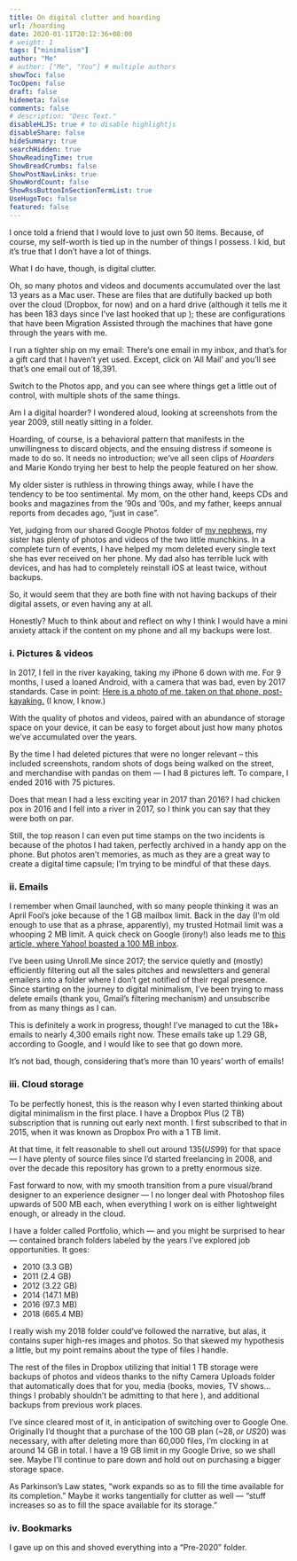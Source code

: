 ```yaml
---
title: On digital clutter and hoarding
url: /hoarding
date: 2020-01-11T20:12:36+08:00
# weight: 1
tags: ["minimalism"]
author: "Me"
# author: ["Me", "You"] # multiple authors
showToc: false
TocOpen: false
draft: false
hidemeta: false
comments: false
# description: "Desc Text."
disableHLJS: true # to disable highlightjs
disableShare: false
hideSummary: true
searchHidden: true
ShowReadingTime: true
ShowBreadCrumbs: false
ShowPostNavLinks: true
ShowWordCount: false
ShowRssButtonInSectionTermList: true
UseHugoToc: false
featured: false
---
```


I once told a friend that I would love to just own 50 items. Because, of course, my self-worth is tied up in the number of things I possess. I kid, but it’s true that I don’t have a lot of things.

What I do have, though, is digital clutter.

Oh, so many photos and videos and documents accumulated over the last 13 years as a Mac user. These are files that are dutifully backed up both over the cloud (Dropbox, for now) and on a hard drive (although it tells me it has been 183 days since I’ve last hooked that up ); these are configurations that have been Migration Assisted through the machines that have gone through the years with me.

I run a tighter ship on my email: There’s one email in my inbox, and that’s for a gift card that I haven’t yet used. Except, click on ‘All Mail’ and you’ll see that’s one email out of 18,391.

Switch to the Photos app, and you can see where things get a little out of control, with multiple shots of the same things.

Am I a digital hoarder? I wondered aloud, looking at screenshots from the year 2009, still neatly sitting in a folder.

Hoarding, of course, is a behavioral pattern that manifests in the unwillingness to discard objects, and the ensuing distress if someone is made to do so. It needs no introduction; we’ve all seen clips of *Hoarders* and Marie Kondo trying her best to help the people featured on her show.

My older sister is ruthless in throwing things away, while I have the tendency to be too sentimental. My mom, on the other hand, keeps CDs and books and magazines from the ’90s and ’00s, and my father, keeps annual reports from decades ago, “just in case”.

Yet, judging from our shared Google Photos folder of [my nephews](https://www.instagram.com/jie.ce), my sister has plenty of photos and videos of the two little munchkins. In a complete turn of events, I have helped my mom deleted every single text she has ever received on her phone. My dad also has terrible luck with devices, and has had to completely reinstall iOS at least twice, without backups.

So, it would seem that they are both fine with not having backups of their digital assets, or even having any at all.

Honestly? Much to think about and reflect on why I think I would have a mini anxiety attack if the content on my phone and all my backups were lost.

### i. Pictures & videos

In 2017, I fell in the river kayaking, taking my iPhone 6 down with me. For 9 months, I used a loaned Android, with a camera that was bad, even by 2017 standards. Case in point: [Here is a photo of me, taken on that phone, post-kayaking.](https://jalyn.co/wp-content/uploads/so-pale-i-should-be-translucent-scaled-e1578733184710.jpg) (I know, I know.)

With the quality of photos and videos, paired with an abundance of storage space on your device, it can be easy to forget about just how many photos we’ve accumulated over the years.

By the time I had deleted pictures that were no longer relevant – this included screenshots, random shots of dogs being walked on the street, and merchandise with pandas on them — I had 8 pictures left. To compare, I ended 2016 with 75 pictures.

Does that mean I had a less exciting year in 2017 than 2016? I had chicken pox in 2016 and I fell into a river in 2017, so I think you can say that they were both on par.

Still, the top reason I can even put time stamps on the two incidents is because of the photos I had taken, perfectly archived in a handy app on the phone. But photos aren’t memories, as much as they are a great way to create a digital time capsule; I’m trying to be mindful of that these days.

### ii. Emails

I remember when Gmail launched, with so many people thinking it was an April Fool’s joke because of the 1 GB mailbox limit. Back in the day (I’m old enough to use that as a phrase, apparently), my trusted Hotmail limit was a whooping 2 MB limit. A quick check on Google (irony!) also leads me to [this article, where Yahoo! boasted a 100 MB inbox](http://www.dslreports.com/shownews/Yahoo-Raises-Mailbox-Limits-45865).

I’ve been using Unroll.Me since 2017; the service quietly and (mostly) efficiently filtering out all the sales pitches and newsletters and general emailers into a folder where I don’t get notified of their regal presence. Since starting on the journey to digital minimalism, I’ve been trying to mass delete emails (thank you, Gmail’s filtering mechanism) and unsubscribe from as many things as I can.

This is definitely a work in progress, though! I’ve managed to cut the 18k+ emails to nearly 4,300 emails right now. These emails take up 1.29 GB, according to Google, and I would like to see that go down more.

It’s not bad, though, considering that’s more than 10 years’ worth of emails!

### iii. Cloud storage

To be perfectly honest, this is the reason why I even started thinking about digital minimalism in the first place. I have a Dropbox Plus (2 TB) subscription that is running out early next month. I first subscribed to that in 2015, when it was known as Dropbox Pro with a 1 TB limit.

At that time, it felt reasonable to shell out around $135 (US$99) for that space — I have plenty of source files since I’d started freelancing in 2008, and over the decade this repository has grown to a pretty enormous size.

Fast forward to now, with my smooth transition from a pure visual/brand designer to an experience designer — I no longer deal with Photoshop files upwards of 500 MB each, when everything I work on is either lightweight enough, or already in the cloud.

I have a folder called Portfolio, which — and you might be surprised to hear — contained branch folders labeled by the years I’ve explored job opportunities. It goes:

- 2010 (3.3 GB)
- 2011 (2.4 GB)
- 2012 (3.22 GB)
- 2014 (147.1 MB)
- 2016 (97.3 MB)
- 2018 (665.4 MB)

I really wish my 2018 folder could’ve followed the narrative, but alas, it contains super high-res images and photos. So that skewed my hypothesis a little, but my point remains about the type of files I handle.

The rest of the files in Dropbox utilizing that initial 1 TB storage were backups of photos and videos thanks to the nifty Camera Uploads folder that automatically does that for you, media (books, movies, TV shows… things I probably shouldn’t be admitting to that here ), and additional backups from previous work places.

I’ve since cleared most of it, in anticipation of switching over to Google One. Originally I’d thought that a purchase of the 100 GB plan (~$28, or ~US$20) was necessary, with after deleting more than 60,000 files, I’m clocking in at around 14 GB in total. I have a 19 GB limit in my Google Drive, so we shall see. Maybe I’ll continue to pare down and hold out on purchasing a bigger storage space.

As Parkinson’s Law states, “work expands so as to fill the time available for its completion.” Maybe it works tangentially for clutter as well — “stuff increases so as to fill the space available for its storage.”

### iv. Bookmarks

I gave up on this and shoved everything into a “Pre-2020” folder.